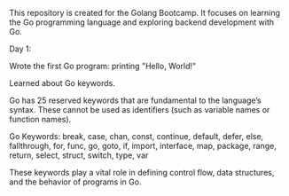 This repository is created for the Golang Bootcamp.
It focuses on learning the Go programming language and exploring backend development with Go.

Day 1:

Wrote the first Go program: printing "Hello, World!"

Learned about Go keywords.

Go has 25 reserved keywords that are fundamental to the language’s syntax. These cannot be used as identifiers (such as variable names or function names).

Go Keywords:
break, case, chan, const, continue, default, defer, else, fallthrough, for, func, go, goto, if, import, interface, map, package, range, return, select, struct, switch, type, var

These keywords play a vital role in defining control flow, data structures, and the behavior of programs in Go.

